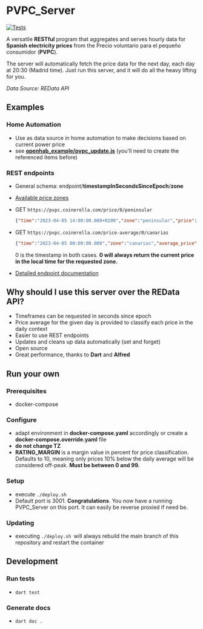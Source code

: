 # PVPC_Server
[![Tests](https://github.com/willyfromtheblock/dart_scripthash_generator/actions/workflows/dart.yml/badge.svg)](https://github.com/willyfromtheblock/dart_scripthash_generator/actions/workflows/dart.yml)

A versatile **RESTful** program that aggregates and serves hourly data for **Spanish electricity prices** from the Precio voluntario para el pequeño consumidor (**PVPC**).

The server will automatically fetch the price data for the next day, each day at 20:30 (Madrid time).
Just run this server, and it will do all the heavy lifting for you. 

*Data Source: REData API*
## Examples
### Home Automation
- Use as data source in home automation to make decisions based on current power price
- see [**openhab_example/pvpc_update.js**](/openhab_example/pvpc_update.js "**openhab_example/pvpc_update.js**") (you'll need to create the referenced items before)

### REST endpoints
- General schema: endpoint/**timestampInSecondsSinceEpoch**/**zone**
- [Available price zones](https://pvpc-docs.coinerella.com/price_zones/PriceZone "Available price zones")
- GET `https://pvpc.coinerella.com/price/0/peninsular`
	```json
	{"time":"2023-04-05 14:00:00.000+0200","zone":"peninsular","price":0.11416,"price_rating_percent":64.18,"price_rating":"off_peak"}
	```
	
- GET `https://pvpc.coinerella.com/price-average/0/canarias`

	```json
	{"time":"2023-04-05 00:00:00.000","zone":"canarias","average_price":0.17787}
	```

	0 is the timestamp in both cases. **0 will always return the current price in the local time for the requested zone.**
- [Detailed endpoint documentation](https://pvpc-docs.coinerella.com/rest_server/RESTServer/serve "Detailed endpoint documentation") 


## Why should I use this server over the REData API?
- Timeframes can be requested in seconds since epoch
- Price average for the given day is provided to classify each price in the daily context
- Easier to use REST endpoints
- Updates and cleans up data automatically (set and forget)
- Open source
- Great performance, thanks to **Dart** and **Alfred**

## Run your own
### Prerequisites
- docker-compose

### Configure
- adapt environment in **docker-compose.yaml** accordingly or create a **docker-compose.override.yaml** file
- **do not change TZ**
- **RATING_MARGIN** is a margin value in percent for price classification. Defaults to 10, meaning only prices 10% below the daily average will be considered off-peak. **Must be between 0 and 99.**

### Setup
- execute `./deploy.sh`
- Default port is 3001. **Congratulations**. You now have a running PVPC_Server on this port. 
It can easily be reverse proxied if need be.

### Updating
- executing `./deploy.sh `will always rebuild the main branch of this repository and restart the container

## Development
### Run tests
- `dart test`

### Generate docs
- `dart doc .`